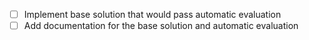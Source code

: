 - [ ] Implement base solution that would pass automatic evaluation
- [ ] Add documentation for the base solution and automatic evaluation
